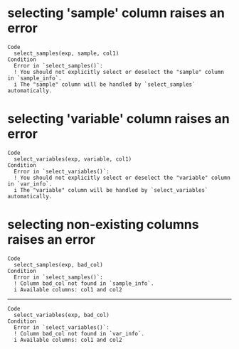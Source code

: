 # selecting 'sample' column raises an error

    Code
      select_samples(exp, sample, col1)
    Condition
      Error in `select_samples()`:
      ! You should not explicitly select or deselect the "sample" column in `sample_info`.
      i The "sample" column will be handled by `select_samples` automatically.

# selecting 'variable' column raises an error

    Code
      select_variables(exp, variable, col1)
    Condition
      Error in `select_variables()`:
      ! You should not explicitly select or deselect the "variable" column in `var_info`.
      i The "variable" column will be handled by `select_variables` automatically.

# selecting non-existing columns raises an error

    Code
      select_samples(exp, bad_col)
    Condition
      Error in `select_samples()`:
      ! Column bad_col not found in `sample_info`.
      i Available columns: col1 and col2

---

    Code
      select_variables(exp, bad_col)
    Condition
      Error in `select_variables()`:
      ! Column bad_col not found in `var_info`.
      i Available columns: col1 and col2

